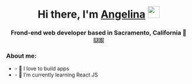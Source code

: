 <h1 align="center">Hi there, I'm <a href="https://angelinakochikov.netlify.app/" target="_blank">Angelina</a> 
<img src="https://github.com/blackcater/blackcater/raw/main/images/Hi.gif" height="32"/></h1>
<h3 align="center">Frond-end web developer based in Sacramento, California 🌴 🇺🇸</h3>


<h3>About me:</h3>
<ul>
<li>- 👀 I love to build apps</li>
<li>- 🌱 I’m currently learning React JS</li>
  
</ul>



<!---
Angelina-Kochikov-QA/Angelina-Kochikov-QA is a ✨ special ✨ repository because its `README.md` (this file) appears on your GitHub profile.
You can click the Preview link to take a look at your changes.
--->
